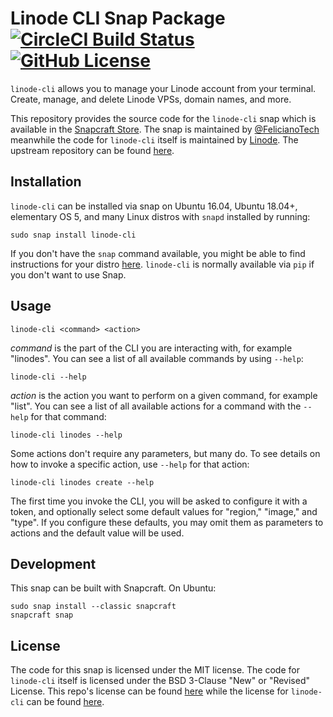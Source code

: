 # Linode CLI Snap Package [![CircleCI Build Status](https://circleci.com/gh/felicianotech/linode-cli-snap.svg?style=shield)](https://circleci.com/gh/felicianotech/linode-cli-snap) [![GitHub License](https://img.shields.io/badge/license-MIT-blue.svg)](https://raw.githubusercontent.com/felicianotech/linode-cli-snap/master/LICENSE)

`linode-cli` allows you to manage your Linode account from your terminal.
Create, manage, and delete Linode VPSs, domain names, and more.

This repository provides the source code for the `linode-cli` snap which is available in the [Snapcraft Store](https://snapcraft.io/linode-cli).
The snap is maintained by [@FelicianoTech](https://twitter.com/FelicianoTech) meanwhile the code for `linode-cli` itself is maintained by [Linode](https://www.linode.com/).
The upstream repository can be found [here](https://github.com/linode/linode-cli).


## Installation

`linode-cli` can be installed via snap on Ubuntu 16.04, Ubuntu 18.04+, elementary OS 5, and many Linux distros with `snapd` installed  by running:

```
sudo snap install linode-cli
```

If you don't have the `snap` command available, you might be able to find instructions for your distro [here](https://docs.snapcraft.io/core/install).
`linode-cli` is normally available via `pip` if you don't want to use Snap.


## Usage

```
linode-cli <command> <action>
```

*command* is the part of the CLI you are interacting with, for example "linodes".
You can see a list of all available commands by using `--help`:

```
linode-cli --help
```

*action* is the action you want to perform on a given command, for example "list".
You can see a list of all available actions for a command with the `--help` for
that command:

```
linode-cli linodes --help
```

Some actions don't require any parameters, but many do.  To see details on how
to invoke a specific action, use `--help` for that action:

```
linode-cli linodes create --help
```

The first time you invoke the CLI, you will be asked to configure it with a token, and optionally select some default values for "region," "image," and "type".
If you configure these defaults, you may omit them as parameters to actions and the default value will be used.


## Development

This snap can be built with Snapcraft.
On Ubuntu:

```
sudo snap install --classic snapcraft
snapcraft snap
```


## License

The code for this snap is licensed under the MIT license.
The code for `linode-cli` itself is licensed under the BSD 3-Clause "New" or "Revised" License.
This repo's license can be found [here](./LICENSE) while the license for `linode-cli` can be found [here](https://github.com/linode/linode-cli/blob/master/LICENSE).
